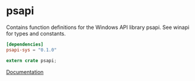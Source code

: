 # psapi #
Contains function definitions for the Windows API library psapi. See winapi for types and constants.

```toml
[dependencies]
psapi-sys = "0.1.0"
```

```rust
extern crate psapi;
```

[Documentation](https://retep998.github.io/doc/psapi/)
